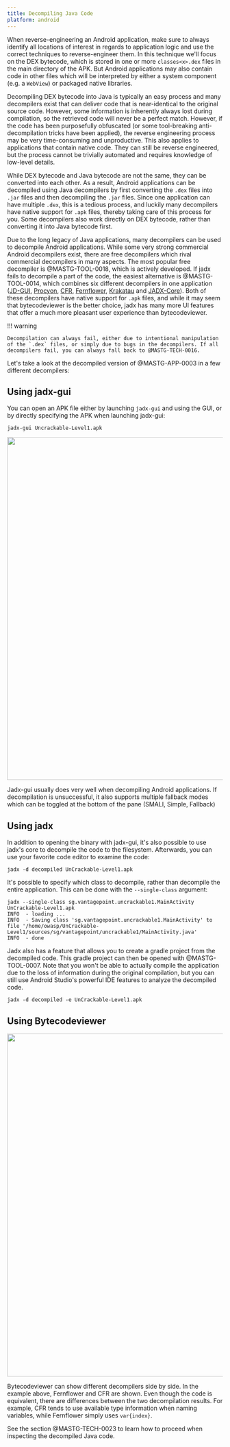 ```yaml
---
title: Decompiling Java Code
platform: android
---
```


When reverse-engineering an Android application, make sure to always identify all locations of interest in regards to application logic and use the correct techniques to reverse-engineer them. In this technique we'll focus on the DEX bytecode, which is stored in one or more `classes<x>.dex` files in the main directory of the APK. But Android applications may also contain code in other files which will be interpreted by either a system component (e.g. a `WebView`) or packaged native libraries.

Decompiling DEX bytecode into Java is typically an easy process and many decompilers exist that can deliver code that is near-identical to the original source code. However, some information is inherently always lost during compilation, so the retrieved code will never be a perfect match. However, if the code has been purposefully obfuscated (or some tool-breaking anti-decompilation tricks have been applied), the reverse engineering process may be very time-consuming and unproductive. This also applies to applications that contain native code. They can still be reverse engineered, but the process cannot be trivially automated and requires knowledge of low-level details.

While DEX bytecode and Java bytecode are not the same, they can be converted into each other. As a result, Android applications can be decompiled using Java decompilers by first converting the `.dex` files into `.jar` files and then decompiling the `.jar` files. Since one application can have multiple `.dex`, this is a tedious process, and luckily many decompilers have native support for `.apk` files, thereby taking care of this process for you. Some decompilers also work directly on DEX bytecode, rather than converting it into Java bytecode first.

Due to the long legacy of Java applications, many decompilers can be used to decompile Android applications. While some very strong commercial Android decompilers exist, there are free decompilers which rival commercial decompilers in many aspects. The most popular free decompiler is @MASTG-TOOL-0018, which is actively developed. If jadx fails to decompile a part of the code, the easiest alternative is @MASTG-TOOL-0014, which combines six different decompilers in one application ([JD-GUI](http://java-decompiler.github.io/), [Procyon](https://github.com/mstrobel/procyon), [CFR](https://www.benf.org/other/cfr/), [Fernflower](https://github.com/JetBrains/intellij-community/tree/master/plugins/java-decompiler/engine), [Krakatau](https://github.com/Storyyeller/Krakatau) and [JADX-Core](https://github.com/skylot/jadx)). Both of these decompilers have native support for `.apk` files, and while it may seem that bytecodeviewer is the better choice, jadx has many more UI features that offer a much more pleasant user experience than bytecodeviewer.

!!! warning

    Decompilation can always fail, either due to intentional manipulation of the `.dex` files, or simply due to bugs in the decompilers. If all decompilers fail, you can always fall back to @MASTG-TECH-0016.

Let's take a look at the decompiled version of @MASTG-APP-0003 in a few different decompilers:

## Using jadx-gui

You can open an APK file either by launching `jadx-gui` and using the GUI, or by directly specifying the APK when launching jadx-gui:

```console
jadx-gui Uncrackable-Level1.apk
```

<img src="Images/Techniques/0017-jadxgui.png" width="800px" />

Jadx-gui usually does very well when decompiling Android applications. If decompilation is unsuccessful, it also supports multiple fallback modes which can be toggled at the bottom of the pane (SMALI, Simple, Fallback)

## Using jadx

In addition to opening the binary with jadx-gui, it's also possible to use jadx's core to decompile the code to the filesystem. Afterwards, you can use your favorite code editor to examine the code:

```console
jadx -d decompiled UnCrackable-Level1.apk
```

It's possible to specify which class to decompile, rather than decompile the entire application. This can be done with the `--single-class` argument:

```console
jadx --single-class sg.vantagepoint.uncrackable1.MainActivity UnCrackable-Level1.apk 
INFO  - loading ...
INFO  - Saving class 'sg.vantagepoint.uncrackable1.MainActivity' to file '/home/owasp/UnCrackable-Level1/sources/sg/vantagepoint/uncrackable1/MainActivity.java'
INFO  - done
```

Jadx also has a feature that allows you to create a gradle project from the decompiled code. This gradle project can then be opened with @MASTG-TOOL-0007. Note that you won't be able to actually compile the application due to the loss of information during the original compilation, but you can still use Android Studio's powerful IDE features to analyze the decompiled code.

```console
jadx -d decompiled -e UnCrackable-Level1.apk
```

## Using Bytecodeviewer

<img src="Images/Techniques/0017-bytecodeviewer.png" width="800px" />

Bytecodeviewer can show different decompilers side by side. In the example above, Fernflower and CFR are shown. Even though the code is equivalent, there are differences between the two decompilation results. For example, CFR tends to use available type information when naming variables, while Fernflower simply uses `var{index}`.

See the section @MASTG-TECH-0023 to learn how to proceed when inspecting the decompiled Java code.
